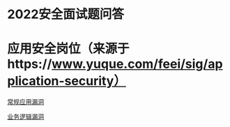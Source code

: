 # 2022安全面试题问答

# 应用安全岗位（来源于https://www.yuque.com/feei/sig/application-security）

[常规应用漏洞](./安全面试题/常规应用漏洞.md)

[业务逻辑漏洞](./安全面试题/业务逻辑漏洞.md)
